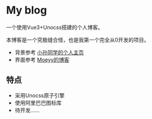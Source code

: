 # My blog

一个使用Vue3+Unocss搭建的个人博客。

本博客是一个究极缝合怪，也是我第一个完全从0开发的项目。

- 背景参考 [小孙同学的个人主页](https://github.com/sun0225SUN/star-trail) 
- 界面参考 [Moeyy的博客](https://moeyy.cn/)



## 特点

- 采用Unocss原子引擎
- 使用阿里巴巴图标库
- 待开发......
